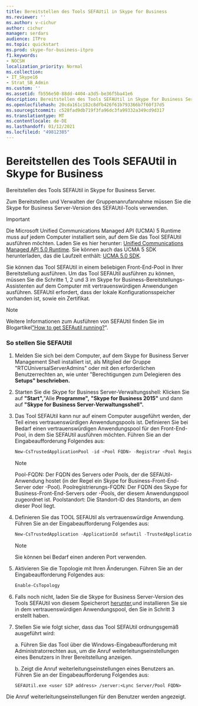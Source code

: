 ```yaml
---
title: Bereitstellen des Tools SEFAUtil in Skype for Business
ms.reviewer: ''
ms.author: v-cichur
author: cichur
manager: serdars
audience: ITPro
ms.topic: quickstart
ms.prod: skype-for-business-itpro
f1.keywords:
- NOCSH
localization_priority: Normal
ms.collection:
- IT_Skype16
- Strat_SB_Admin
ms.custom: ''
ms.assetid: fb556e50-88dd-4404-a3d5-be36f5ba41e6
description: Bereitstellen des Tools SEFAUtil in Skype for Business Server.
ms.openlocfilehash: 20cda161c182c8dfb426f61b793366b7f60f37d5
ms.sourcegitcommit: c528fad9db719f3fa96dc3fa99332a349cd9d317
ms.translationtype: MT
ms.contentlocale: de-DE
ms.lasthandoff: 01/12/2021
ms.locfileid: "49812385"
---
```

# <a name="deploy-the-sefautil-tool-in-skype-for-business"></a>Bereitstellen des Tools SEFAUtil in Skype for Business
 
Bereitstellen des Tools SEFAUtil in Skype for Business Server.
  
Zum Bereitstellen und Verwalten der Gruppenanrufannahme müssen Sie die Skype for Business Server-Version des SEFAUtil-Tools verwenden. 
  
> [!IMPORTANT]
> Die Microsoft Unified Communications Managed API (UCMA) 5 Runtime muss auf jedem Computer installiert sein, auf dem Sie das Tool SEFAUtil ausführen möchten. Laden Sie es hier herunter: [Unified Communications Managed API 5.0 Runtime](https://www.microsoft.com/download/details.aspx?id=47344). Sie können auch das UCMA 5 SDK herunterladen, das die Laufzeit enthält: [UCMA 5.0 SDK](https://www.microsoft.com/download/details.aspx?id=47345).
  
Sie können das Tool SEFAUtil in einem beliebigen Front-End-Pool in Ihrer Bereitstellung ausführen. Um das Tool SEFAUtil ausführen zu können, müssen Sie die Schritte 1, 2 und 3 im Skype for Business-Bereitstellungs-Assistenten auf dem Computer mit vertrauenswürdigen Anwendungen ausführen. SEFAUtil erfordert, dass der lokale Konfigurationsspeicher vorhanden ist, sowie ein Zertifikat.
  
> [!NOTE]
> Weitere Informationen zum Ausführen von SEFAUtil finden Sie im Blogartikel["How to get SEFAutil running?](https://go.microsoft.com/fwlink/?LinkId=278940)". 
  
### <a name="to-deploy-sefautil"></a>So stellen Sie SEFAUtil

1. Melden Sie sich bei dem Computer, auf dem Skype for Business Server Management Shell installiert ist, als Mitglied der Gruppe "RTCUniversalServerAdmins" oder mit den erforderlichen Benutzerrechten an, wie unter "Berechtigungen zum Delegieren des **Setups" beschrieben.**
    
2. Starten Sie die Skype for Business Server-Verwaltungsshell: Klicken Sie auf **"Start",**"Alle **Programme",** **"Skype for Business 2015"** und dann auf **"Skype for Business Server-Verwaltungsshell".**
    
3. Das Tool SEFAUtil kann nur auf einem Computer ausgeführt werden, der Teil eines vertrauenswürdigen Anwendungspools ist. Definieren Sie bei Bedarf einen vertrauenswürdigen Anwendungspool für den Front-End-Pool, in dem Sie SEFAUtil ausführen möchten. Führen Sie an der Eingabeaufforderung Folgendes aus:
    
   ```powershell
   New-CsTrustedApplicationPool -id <Pool FQDN> -Registrar <Pool Registrar FQDN> -site Site:<Pool Site>
   ```
    > [!NOTE]
    > Pool-FQDN: Der FQDN des Servers oder Pools, der die SEFAUtil-Anwendung hostet (in der Regel ein Skype for Business-Front-End-Server oder -Pool).
    > Poolregistrierungs-FQDN: Der FQDN des Skype for Business-Front-End-Servers oder -Pools, der diesem Anwendungspool zugeordnet ist.
    > Poolstandort: Die Standort-ID des Standorts, an dem dieser Pool liegt.

4. Definieren Sie das TOOL SEFAUtil als vertrauenswürdige Anwendung. Führen Sie an der Eingabeaufforderung Folgendes aus:
    
   ```powershell
   New-CsTrustedApplication -ApplicationId sefautil -TrustedApplicationPoolFqdn <Pool FQDN>  -Port 7489
   ```

    > [!NOTE]
    > Sie können bei Bedarf einen anderen Port verwenden. 
  
5. Aktivieren Sie die Topologie mit Ihren Änderungen. Führen Sie an der Eingabeaufforderung Folgendes aus:
    
   ```powershell
   Enable-CsTopology
   ```

6. Falls noch nicht, laden Sie die Skype for Business Server-Version des Tools SEFAUtil von diesem Speicherort [herunter,](https://www.microsoft.com/download/details.aspx?id=52631)und installieren Sie sie in dem vertrauenswürdigen Anwendungspool, den Sie in Schritt 3 erstellt haben.
    
7. Stellen Sie wie folgt sicher, dass das Tool SEFAUtil ordnungsgemäß ausgeführt wird: 
    
    a. Führen Sie das Tool über die Windows-Eingabeaufforderung mit Administratorrechten aus, um die Anruf weiterleitungseinstellungen eines Benutzers in Ihrer Bereitstellung anzeigen.
    
    b. Zeigt die Anruf weiterleitungseinstellungen eines Benutzers an. Führen Sie an der Eingabeaufforderung Folgendes aus:
    
   ```console
   SEFAUtil.exe <user SIP address> /server:<Lync Server/Pool FQDN>
   ```

Die Anruf weiterleitungseinstellungen für den Benutzer werden angezeigt.
    

